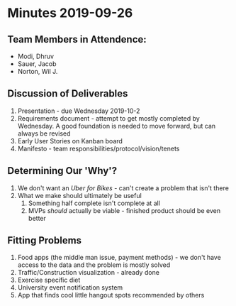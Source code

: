 # Minutes 2019-09-26

## Team Members in Attendence: 
* Modi, Dhruv 
* Sauer, Jacob
* Norton, Wil J. 

## Discussion of Deliverables
1. Presentation - due Wednesday 2019-10-2
1. Requirements document - attempt to get mostly completed by Wednesday. A good foundation is needed to move forward, but can always be revised
1. Early User Stories on Kanban board
1. Manifesto - team responsibilities/protocol/vision/tenets

## Determining Our 'Why'?
1. We don't want an *Uber for Bikes* - can't create a problem that isn't there
1. What we make should ultimately be useful
	1. Something half complete isn't complete at all
	1. MVPs *should* actually be viable - finished product should be even better
	
## Fitting Problems
1. Food apps (the middle man issue, payment methods) - we don't have access to the data and the problem is mostly solved
1. Traffic/Construction visualization - already done
1. Exercise specific diet
1. University event notification system
1. App that finds cool little hangout spots recommended by others